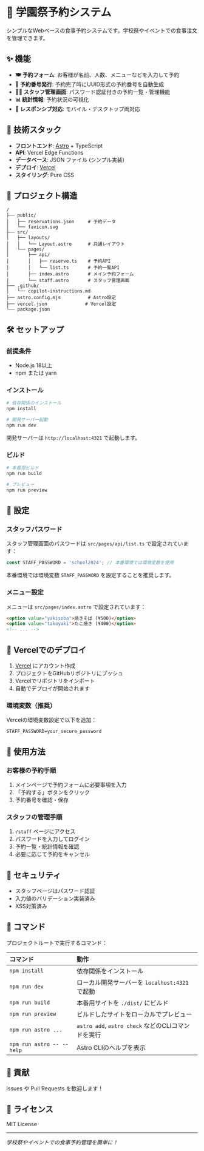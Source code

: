 # 🎪 学園祭予約システム

シンプルなWebベースの食事予約システムです。学校祭やイベントでの食事注文を管理できます。

## ✨ 機能

- **🍽️ 予約フォーム**: お客様が名前、人数、メニューなどを入力して予約
- **🎫 予約番号発行**: 予約完了時にUUID形式の予約番号を自動生成
- **👨‍💼 スタッフ管理画面**: パスワード認証付きの予約一覧・管理機能
- **📊 統計情報**: 予約状況の可視化
- **📱 レスポンシブ対応**: モバイル・デスクトップ両対応

## 🚀 技術スタック

- **フロントエンド**: [Astro](https://astro.build/) + TypeScript
- **API**: Vercel Edge Functions
- **データベース**: JSON ファイル (シンプル実装)
- **デプロイ**: [Vercel](https://vercel.com/)
- **スタイリング**: Pure CSS

## 📁 プロジェクト構造

```text
/
├── public/
│   ├── reservations.json     # 予約データ
│   └── favicon.svg
├── src/
│   ├── layouts/
│   │   └── Layout.astro      # 共通レイアウト
│   └── pages/
│       ├── api/
│       │   ├── reserve.ts    # 予約API
│       │   └── list.ts       # 予約一覧API
│       ├── index.astro       # メイン予約フォーム
│       └── staff.astro       # スタッフ管理画面
├── .github/
│   └── copilot-instructions.md
├── astro.config.mjs          # Astro設定
├── vercel.json              # Vercel設定
└── package.json
```

## 🛠️ セットアップ

### 前提条件
- Node.js 18以上
- npm または yarn

### インストール

```bash
# 依存関係のインストール
npm install

# 開発サーバー起動
npm run dev
```

開発サーバーは `http://localhost:4321` で起動します。

### ビルド

```bash
# 本番用ビルド
npm run build

# プレビュー
npm run preview
```

## 🔧 設定

### スタッフパスワード

スタッフ管理画面のパスワードは `src/pages/api/list.ts` で設定されています：

```typescript
const STAFF_PASSWORD = 'school2024'; // 本番環境では環境変数を使用
```

本番環境では環境変数 `STAFF_PASSWORD` を設定することを推奨します。

### メニュー設定

メニューは `src/pages/index.astro` で設定されています：

```html
<option value="yakisoba">焼きそば (¥500)</option>
<option value="takoyaki">たこ焼き (¥400)</option>
<!-- ... -->
```

## 🚀 Vercelでのデプロイ

1. [Vercel](https://vercel.com/) にアカウント作成
2. プロジェクトをGitHubリポジトリにプッシュ
3. Vercelでリポジトリをインポート
4. 自動でデプロイが開始されます

### 環境変数（推奨）

Vercelの環境変数設定で以下を追加：

```
STAFF_PASSWORD=your_secure_password
```

## 📖 使用方法

### お客様の予約手順

1. メインページで予約フォームに必要事項を入力
2. 「予約する」ボタンをクリック
3. 予約番号を確認・保存

### スタッフの管理手順

1. `/staff` ページにアクセス
2. パスワードを入力してログイン
3. 予約一覧・統計情報を確認
4. 必要に応じて予約をキャンセル

## 🔐 セキュリティ

- スタッフページはパスワード認証
- 入力値のバリデーション実装済み
- XSS対策済み

## 🧞 コマンド

プロジェクトルートで実行するコマンド：

| コマンド                | 動作                                           |
| :------------------------ | :----------------------------------------------- |
| `npm install`             | 依存関係をインストール                            |
| `npm run dev`             | ローカル開発サーバーを `localhost:4321` で起動      |
| `npm run build`           | 本番用サイトを `./dist/` にビルド          |
| `npm run preview`         | ビルドしたサイトをローカルでプレビュー     |
| `npm run astro ...`       | `astro add`, `astro check` などのCLIコマンドを実行 |
| `npm run astro -- --help` | Astro CLIのヘルプを表示                     |

## 🤝 貢献

Issues や Pull Requests を歓迎します！

## 📄 ライセンス

MIT License

---

*学校祭やイベントでの食事予約管理を簡単に！*
